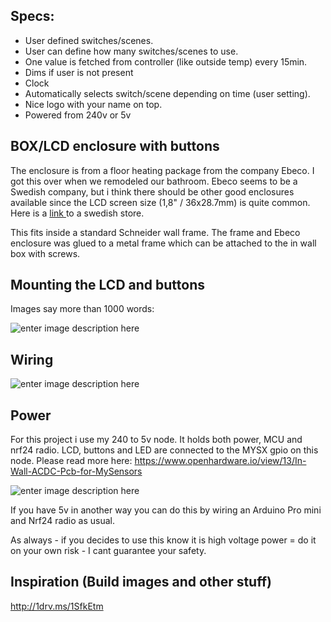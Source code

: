 ## Specs:

- User defined switches/scenes.
- User can define how many switches/scenes to use.
- One value is fetched from controller (like outside temp) every 15min.
- Dims if user is not present
- Clock
- Automatically selects switch/scene depending on time (user setting).
- Nice logo with your name on top.
- Powered from 240v or 5v

## BOX/LCD enclosure with buttons
The enclosure is from a floor heating package from the company Ebeco. I got this over when we remodeled our bathroom. Ebeco seems to be a Swedish company, but i think there should be other good enclosures available since the LCD screen size (1,8" / 36x28.7mm) is quite common. Here is a [link ](http://www.smarthem.se/19976/p/termostater-till-elektrisk-golvvarme/front-cover-till-termostat-ebeco-eb-therm-355/)to a swedish store.

This fits inside a standard Schneider wall frame. The frame and Ebeco enclosure was glued to a metal frame which can be attached to the in wall box with screws.

## Mounting the LCD and buttons
Images say more than 1000 words:

![enter image description here](https://www.openhardware.io//uploads/56a89613e61a0aa50496dcdb/image/buildinstructions.jpg "enter image title here")

## Wiring
![enter image description here](https://www.openhardware.io//uploads/56a89613e61a0aa50496dcdb/image/Fritzing.jpg "enter image title here")

## Power
For this project i use my 240 to 5v node. It holds both power, MCU and nrf24 radio.
LCD, buttons and LED are connected to the MYSX gpio on this node.
Please read more here: https://www.openhardware.io/view/13/In-Wall-ACDC-Pcb-for-MySensors

![enter image description here](https://www.openhardware.io//uploads/56a89613e61a0aa50496dcdb/image/20160124_213417.jpg "enter image title here")

If you have 5v in another way you can do this by wiring an Arduino Pro mini and Nrf24 radio as usual.

As always - if you decides to use this know it is high voltage power = do it on your own risk - I cant guarantee your safety.

## Inspiration (Build images and other stuff)
http://1drv.ms/1SfkEtm